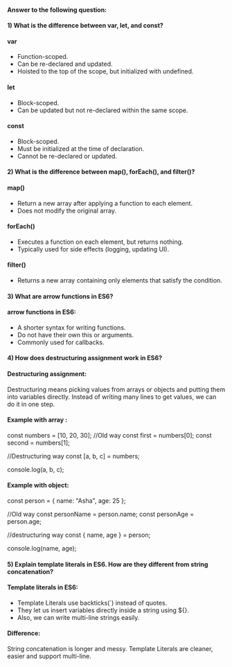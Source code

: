 
#### Answer to the following question:


#### 1) What is the difference between var, let, and const?
#### var
- Function-scoped.
- Can be re-declared and updated.
- Hoisted to the top of the scope, but initialized with undefined.
#### let
- Block-scoped. 
- Can be updated but not re-declared within the same scope.
#### const
- Block-scoped. 
- Must be initialized at the time of declaration.
- Cannot be re-declared or updated.

#### 2) What is the difference between map(), forEach(), and filter()? 
#### map()
- Return a new array after applying a function to each element.
- Does not modify the original array.
#### forEach()
- Executes a function on each element, but returns nothing.
- Typically used for side effects (logging, updating UI).
#### filter()
- Returns a new array containing only elements that satisfy the condition.
  
#### 3) What are arrow functions in ES6?
#### arrow functions in ES6:
- A shorter syntax for writing functions.
- Do not have their own this or arguments.
- Commonly used for callbacks.
  
#### 4) How does destructuring assignment work in ES6?
#### Destructuring assignment:
Destructuring means picking values from arrays or objects and putting them into variables directly.
Instead of writing many lines to get values, we can do it in one step.
#### Example with array : 
const numbers = [10, 20, 30];
//Old way 
const first = numbers[0];
const second = numbers[1];

//Destructuring way
const [a, b, c] = numbers;

console.log(a, b, c);
#### Example with object:
const person = { name: "Asha", age: 25 };

//Old way
const personName = person.name;
const personAge = person.age;

//destructuring way 
const { name, age } = person;

console.log(name, age);

#### 5) Explain template literals in ES6. How are they different from string concatenation?
#### Template literals in ES6:
- Template Literals use backticks(`) instead of quotes.
- They let us insert variables directly inside a string using ${}.
- Also, we can write multi-line strings easily.
#### Difference:
String concatenation is longer and messy.
Template Literals are cleaner, easier and support multi-line.

